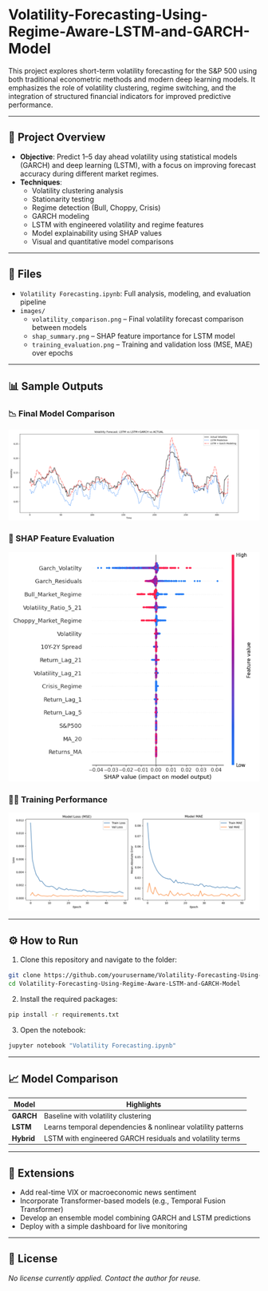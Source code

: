 # Volatility-Forecasting-Using-Regime-Aware-LSTM-and-GARCH-Model

This project explores short-term volatility forecasting for the S&P 500 using both traditional econometric methods and modern deep learning models. It emphasizes the role of volatility clustering, regime switching, and the integration of structured financial indicators for improved predictive performance.

---

## 📘 Project Overview

- **Objective**: Predict 1–5 day ahead volatility using statistical models (GARCH) and deep learning (LSTM), with a focus on improving forecast accuracy during different market regimes.
- **Techniques**: 
  - Volatility clustering analysis
  - Stationarity testing
  - Regime detection (Bull, Choppy, Crisis)
  - GARCH modeling
  - LSTM with engineered volatility and regime features
  - Model explainability using SHAP values
  - Visual and quantitative model comparisons

---

## 📁 Files

- `Volatility Forecasting.ipynb`: Full analysis, modeling, and evaluation pipeline
- `images/`
  - `volatility_comparison.png` – Final volatility forecast comparison between models
  - `shap_summary.png` – SHAP feature importance for LSTM model
  - `training_evaluation.png` – Training and validation loss (MSE, MAE) over epochs

---

## 📊 Sample Outputs

### 📉 Final Model Comparison
![Final Model Comparison](images/Final_model_comparison.png)

### 🧠 SHAP Feature Evaluation
![SHAP Evaluation](images/Shap_Evaluation.png)

### 🏋️‍♀️ Training Performance
![Training Evaluation](images/Training_evaluation.png)

---

## ⚙️ How to Run

1. Clone this repository and navigate to the folder:

```bash
git clone https://github.com/yourusername/Volatility-Forecasting-Using-Regime-Aware-LSTM-and-GARCH-Model.git
cd Volatility-Forecasting-Using-Regime-Aware-LSTM-and-GARCH-Model
```

2. Install the required packages:

```bash
pip install -r requirements.txt
```

3. Open the notebook:

```bash
jupyter notebook "Volatility Forecasting.ipynb"
```

---

## 📈 Model Comparison

| Model         | Highlights                                               |
|---------------|----------------------------------------------------------|
| **GARCH**     | Baseline with volatility clustering                      |
| **LSTM**      | Learns temporal dependencies & nonlinear volatility patterns |
| **Hybrid**    | LSTM with engineered GARCH residuals and volatility terms |

---

## 🚀 Extensions

- Add real-time VIX or macroeconomic news sentiment
- Incorporate Transformer-based models (e.g., Temporal Fusion Transformer)
- Develop an ensemble model combining GARCH and LSTM predictions
- Deploy with a simple dashboard for live monitoring

---

## 📜 License

_No license currently applied. Contact the author for reuse._

